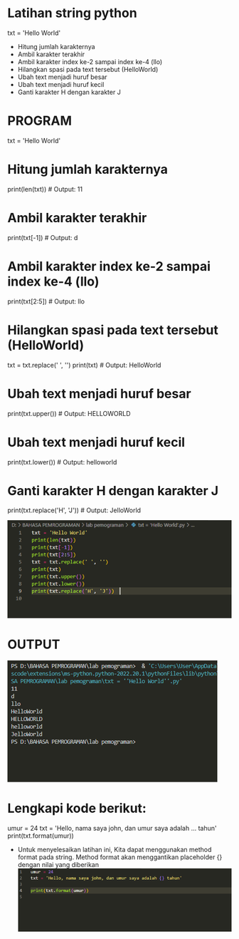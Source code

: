 # Latihan string python
txt = 'Hello World'
- Hitung jumlah karakternya
- Ambil karakter terakhir
- Ambil karakter index ke-2 sampai index ke-4 (llo)
- Hilangkan spasi pada text tersebut (HelloWorld)
- Ubah text menjadi huruf besar
- Ubah text menjadi huruf kecil
- Ganti karakter H dengan karakter J 

# PROGRAM 
txt = 'Hello World'

# Hitung jumlah karakternya
print(len(txt))  # Output: 11

# Ambil karakter terakhir
print(txt[-1])  # Output: d

# Ambil karakter index ke-2 sampai index ke-4 (llo)
print(txt[2:5])  # Output: llo

# Hilangkan spasi pada text tersebut (HelloWorld)
txt = txt.replace(' ', '')
print(txt)  # Output: HelloWorld

# Ubah text menjadi huruf besar
print(txt.upper())  # Output: HELLOWORLD

# Ubah text menjadi huruf kecil
print(txt.lower())  # Output: helloworld

# Ganti karakter H dengan karakter J
print(txt.replace('H', 'J'))  # Output: JelloWorld

![img.1](gambar/Screenshot_20221227_100651.png)

# OUTPUT
![img.3](gambar/Screenshot_20221228_080324.png)

# Lengkapi kode berikut:

umur = 24
txt = 'Hello, nama saya john, dan umur saya adalah
... tahun'
print(txt.format(umur))
- Untuk menyelesaikan latihan ini, Kita dapat menggunakan method format pada string. Method format akan menggantikan placeholder {} dengan nilai yang diberikan
![img.2](gambar/Screenshot_20221227_101502.png)
